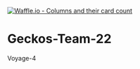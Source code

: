 [![Waffle.io - Columns and their card count](https://badge.waffle.io/chingu-voyage4/Geckos-Team-22.png?columns=all)](https://waffle.io/chingu-voyage4/Geckos-Team-22?utm_source=badge)
# Geckos-Team-22
Voyage-4
